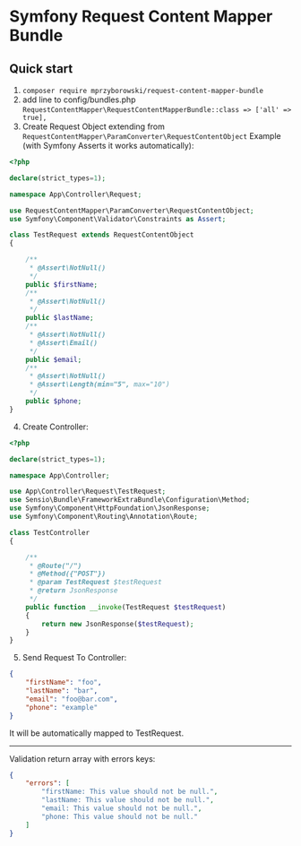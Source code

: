 # Symfony Request Content Mapper Bundle

## Quick start

1. `composer require mprzyborowski/request-content-mapper-bundle`
2. add line to config/bundles.php `RequestContentMapper\RequestContentMapperBundle::class => ['all' => true],`
3. Create Request Object extending from `RequestContentMapper\ParamConverter\RequestContentObject`
 Example (with Symfony Asserts it works automatically):
```php
<?php

declare(strict_types=1);

namespace App\Controller\Request;

use RequestContentMapper\ParamConverter\RequestContentObject;
use Symfony\Component\Validator\Constraints as Assert;

class TestRequest extends RequestContentObject
{

    /**
     * @Assert\NotNull()
     */
    public $firstName;
    /**
     * @Assert\NotNull()
     */
    public $lastName;
    /**
     * @Assert\NotNull()
     * @Assert\Email()
     */
    public $email;
    /**
     * @Assert\NotNull()
     * @Assert\Length(min="5", max="10")
     */
    public $phone;
}
```
4. Create Controller:

```php
<?php

declare(strict_types=1);

namespace App\Controller;

use App\Controller\Request\TestRequest;
use Sensio\Bundle\FrameworkExtraBundle\Configuration\Method;
use Symfony\Component\HttpFoundation\JsonResponse;
use Symfony\Component\Routing\Annotation\Route;

class TestController
{

    /**
     * @Route("/")
     * @Method({"POST"})
     * @param TestRequest $testRequest
     * @return JsonResponse
     */
    public function __invoke(TestRequest $testRequest)
    {
        return new JsonResponse($testRequest);
    }
}

```

5. Send Request To Controller:


```json
{
	"firstName": "foo",
	"lastName": "bar",
	"email": "foo@bar.com",
	"phone": "example"
}
```

It will be automatically mapped to TestRequest.

---

Validation return array with errors keys:
```json
{
    "errors": [
        "firstName: This value should not be null.",
        "lastName: This value should not be null.",
        "email: This value should not be null.",
        "phone: This value should not be null."
    ]
}
```
